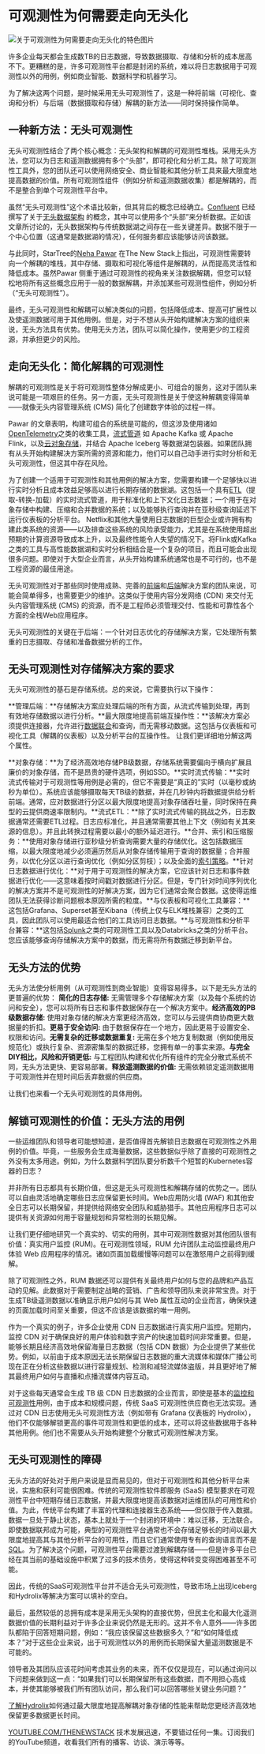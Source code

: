# 可观测性为何需要走向无头化

![关于可观测性为何需要走向无头化的特色图片](https://cdn.thenewstack.io/media/2025/02/a6b445ba-headless-observability-1024x576.jpg)

许多企业每天都会生成数TB的日志数据，导致数据摄取、存储和分析的成本居高不下。更糟糕的是，许多可观测性平台都是封闭的系统，难以将日志数据用于可观测性以外的用例，例如商业智能、数据科学和机器学习。

为了解决这两个问题，是时候采用无头可观测性了，这是一种将前端（可视化、查询和分析）与后端（数据摄取和存储）解耦的新方法——同时保持操作简单。


## 一种新方法：无头可观测性

无头可观测性结合了两个核心概念：无头架构和解耦的可观测性堆栈。采用无头方法，您可以为日志和遥测数据拥有多个“头部”，即可视化和分析工具。除了可观测性工具外，您的团队还可以使用网络安全、商业智能和其他分析工具来最大限度地提高数据的价值。所有可观测性组件（例如分析和遥测数据收集）都是解耦的，而不是整合到单个可观测性平台中。

虽然“无头可观测性”这个术语比较新，但其背后的概念已经确立。[Confluent](https://www.confluent.io/?utm_content=inline+mention) 已经撰写了关于[无头数据架构](https://www.confluent.io/blog/shift-left-headless-data-architecture-part-1/) 的概念，其中可以使用多个“头部”来分析数据。正如该文章所讨论的，无头数据架构与传统数据湖之间存在一些关键差异。数据不限于一个中心位置（这通常是数据湖的情况），任何服务都应该能够访问该数据。

与此同时，StarTree的[Neha Pawar](https://thenewstack.io/reimagining-observability-the-case-for-a-disaggregated-stack/) 在The New Stack上指出，可观测性需要转向一个解耦的堆栈，其中存储、摄取和可视化等组件是解耦的，从而提高灵活性和降低成本。虽然Pawar 侧重于通过可观测性的视角来关注数据解耦，但您可以轻松地将所有这些概念应用于一般的数据解耦，并添加某些可观测性组件，例如分析（“无头可观测性”）。

最终，无头可观测性和解耦可以解决类似的问题，包括降低成本、提高可扩展性以及使遥测数据可用于其他用例。但是，对于不想从头开始构建解决方案的组织来说，无头方法具有优势。使用无头方法，团队可以简化操作，使用更少的工程资源，并承担更少的风险。


## 走向无头化：简化解耦的可观测性

解耦的可观测性是关于将可观测性整体分解成更小、可组合的服务，这对于团队来说可能是一项艰巨的任务。另一方面，无头可观测性是关于使这种解耦变得简单——就像无头内容管理系统 (CMS) 简化了创建数字体验的过程一样。

Pawar 的文章表明，构建可组合的系统是可能的，但这涉及使用诸如[OpenTelemetry](https://thenewstack.io/opentelemetry-whats-new-with-the-second-biggest-cncf-project/)之类的收集工具，[流式管道](https://thenewstack.io/introduction-to-data-streaming) 如 Apache Kafka 或 Apache Flink，以及[云对象存储](https://thenewstack.io/object-storage-is-key-to-taming-cloud-costs/)，并结合 Apache Iceberg 等数据湖包装器。如果团队拥有从头开始构建解决方案所需的资源和能力，他们可以自己动手进行实时分析和无头可观测性，但这其中存在风险。

为了创建一个适用于可观测性和其他用例的解决方案，您需要构建一个足够快以进行实时分析且成本效益足够高以进行长期存储的数据湖。这包括一个具有[ETL](https://hydrolix.io/blog/etl-vs-elt/#h-what-is-etl)（提取-转换-加载）的实时流式管道，用于标准化和上下文化日志数据；一个用于在对象存储中构建、压缩和合并数据的系统；以及能够执行查询并在亚秒级查询延迟下运行仪表板的分析平台。
Netflix和其他大量使用日志数据的巨型企业或许拥有构建此类系统的资源——以及排查这些系统的风险承受能力，尤其是在系统使用超出预期的计算资源导致成本上升，以及最终性能令人失望的情况下。将Flink或Kafka之类的工具与高性能数据湖和实时分析相结合是一个复杂的项目，而且可能会出现很多问题。即使对于大型企业而言，从头开始构建系统通常也是不可行的，也不是工程资源的最佳用途。

无头可观测性对于那些同时使用成熟、完善的[前端](https://thenewstack.io/frontend-development/)和[后端](https://thenewstack.io/backend-development/)解决方案的团队来说，可能会简单得多，也需要更少的维护。这类似于使用内容分发网络 (CDN) 来交付无头内容管理系统 (CMS) 的资源，而不是工程师必须管理交付、性能和可靠性各个方面的全栈Web应用程序。

无头可观测性的关键在于后端：一个针对日志优化的存储解决方案，它处理所有繁重的日志摄取、存储和准备数据分析的工作。

## 无头可观测性对存储解决方案的要求
无头可观测性的基石是存储系统。总的来说，它需要执行以下操作：

**管理后端：**存储解决方案应处理后端的所有方面，从流式传输到处理，再到有效地存储数据以进行分析。**最大限度地提高前端互操作性：**该解决方案必须提供连接器，允许进行[数据联合](https://thenewstack.io/observability-isnt-enough-its-time-to-federate-log-data/)和查询，而无需移动数据。这包括与仪表板和可视化工具（解耦的仪表板）以及分析平台的互操作性。
让我们更详细地分解这两个属性。

**对象存储：**为了经济高效地存储PB级数据，存储系统需要偏向于横向扩展且廉价的对象存储，而不是昂贵的硬件选项，例如SSD。**实时流式传输：**实时流式传输对于可观测性等用例是必需的，但它不需要是“真正的”实时（以毫秒或纳秒为单位）。系统应该能够摄取每天TB级的数据，并在几秒钟内将数据提供给分析前端。通常，应对数据进行分区以最大限度地提高对象存储吞吐量，同时保持在典型的云提供商速率限制内。**流式ETL：**除了实时流式传输的挑战之外，日志数据通常还需要ETL过程。日志应标准化，并且通常需要其他上下文（例如有关其来源的信息）。并且此转换过程需要以最小的额外延迟进行。**合并、索引和压缩服务：**使用对象存储进行亚秒级分析查询需要大量的存储优化。这包括数据压缩，以最大限度地减少必须遍历然后从对象存储传输用于查询的数据量；合并服务，以优化分区以进行查询优化（例如分区剪枝）；以及全面的[索引策略](https://hydrolix.io/blog/indexing-all-columns/)。**针对日志数据进行优化：**对于用于可观测性的解决方案，它应该针对日志和事件数据进行优化——这意味着按时间戳对数据进行分区。但是，专门针对时间序列优化的解决方案并不是可观测性的好解决方案，因为它们通常会聚合数据。这使得运维团队无法获得诊断问题根本原因所需的粒度。**与仪表板和可视化工具兼容：**这包括Grafana、Superset甚至Kibana（传统上仅与ELK堆栈兼容）之类的工具，因此团队可以使用最适合他们的工具访问日志数据。**与可观测性和分析平台兼容：**这包括[Splunk](https://www.splunk.com/en_us/products/observability.html?utm_content=inline+mention)之类的可观测性工具以及Databricks之类的分析平台。您应该能够查询存储解决方案中的数据，而无需将所有数据迁移到新平台。

## 无头方法的优势
无头方法使分析用例（从可观测性到商业智能）变得容易得多。以下是无头方法的更普遍的优势：
**简化的日志存储:** 无需管理多个存储解决方案（以及每个系统的访问和安全），您可以将所有日志和事件数据保存在一个解决方案中。**经济高效的PB级数据存储:** 使用对象存储的解决方案更经济高效，您可以与云提供商协商更大数据量的折扣。**更易于安全访问:** 由于数据保存在一个地方，因此更易于设置安全、权限和访问。**无需复杂的迁移或数据重复:** 无需在多个地方复制数据（例如使用反规范化）或执行复杂、资源密集型的数据迁移，您拥有单一的事实来源。**与完全DIY相比，风险和开销更低:** 与工程团队构建和优化所有组件的完全分散式系统不同，无头方法更快、更容易部署。**释放遥测数据的价值:** 无需依赖锁定遥测数据用于可观测性并在短时间后丢弃数据的供应商。

让我们也来看一个无头可观测性的具体用例。

## 解锁可观测性的价值：无头方法的用例
一些运维团队和领导者可能想知道，是否值得首先解锁日志数据在可观测性之外用例的价值。毕竟，一些服务会生成海量数据，这些数据似乎除了直接的可观测性之外没有太多用途。例如，为什么数据科学团队要分析数千个短暂的Kubernetes容器的日志？

并非所有日志都具有长期价值，但这是无头可观测性和解耦存储的优势之一。团队可以自由灵活地确定哪些日志应保留更长时间。Web应用防火墙 (WAF) 和其他安全日志可以长期保留，并提供给网络安全团队和威胁猎手。其他应用程序日志可以提供有关资源如何用于容量规划和异常检测的长期见解。

让我们更仔细地研究一个真实的、切实的用例，其中可观测性数据对其他团队很有价值：真实用户监控 (RUM)。在可观测性领域，RUM 允许团队主动监控最终用户体验 Web 应用程序的情况。诸如页面加载缓慢等问题可以在激怒用户之前得到缓解。

除了可观测性之外，RUM 数据还可以提供有关最终用户如何与您的品牌和产品互动的见解。此数据对于需要制定战略的营销、广告和领导团队来说非常宝贵。对于生成TB级遥测数据以准确显示用户如何与其 Web 属性互动的企业而言，确保快速的页面加载时间至关重要，但这不应该是该数据的唯一用例。

作为一个真实的例子，许多企业使用 CDN 日志数据进行真实用户监控。短期内，监控 CDN 对于确保良好的用户体验和数字资产的快速加载时间非常重要。但是，能够长期且经济高效地保留海量日志数据（包括 CDN 数据）为企业提供了某些优势。例如，以前由于成本原因无法长期保留日志数据的重大流媒体和媒体广播公司现在正在分析这些数据以进行容量规划、检测和减轻流媒体盗版，并且更好地了解其最终用户如何与直播和点播流媒体内容互动。

对于这些每天通常会生成 TB 级 CDN 日志数据的企业而言，即使是基本的[监控和可观测性](https://thenewstack.io/monitoring-vs-observability-whats-the-difference/)用例，由于成本和规模问题，传统 SaaS 可观测性供应商也无法实现。通过对 CDN 日志使用无头可观测性方法（例如带有 Grafana 仪表板的 Hydrolix），他们不仅能够解锁更高的事件可观测性和更低的成本，还可以将这些数据用于各种其他用例。他们也不需要从头开始构建整个分散式可观测性解决方案。

## 无头可观测性的障碍
无头方法的好处对于用户来说是显而易见的，但对于可观测性和其他分析平台来说，实施和获利可能很困难。传统的可观测性软件即服务 (SaaS) 模型要求在可观测性平台中短期存储日志数据，并最大限度地提高该数据对运维团队的可用性和价值。为此，传统平台构建了丰富的代理和连接器生态系统——但仅限于传入数据。数据一旦处于静止状态，基本上就处于一个封闭的环境中：难以迁移，无法联合。
即使数据联邦成为可能，典型的可观测性平台通常也不会存储足够长的时间以最大限度地提高其与其他分析平台的可用性，而且它们通常使用专有的查询语言而不是[SQL](https://roadmap.sh/sql)。为了解决这个问题，可观测性平台需要过渡到解耦存储——但是许多平台已经在其当前的基础设施中积累了过多的技术债务，使得这种转变变得困难甚至不可能。

因此，传统的SaaS可观测性平台并不适合无头可观测性，导致市场上出现Iceberg和Hydrolix等解决方案可以填补的空白。

最后，虽然较低的总拥有成本是采用无头架构的直接优势，但民主化和最大化遥测数据价值的长期利益对于许多企业来说仍然是无形的。这并不令人意外——许多团队都陷于回答短期问题，例如：“我应该保留这些数据多久？”和“如何降低成本？”对于这些企业来说，出于可观测性以外的用例而长期保留大量遥测数据是不可能的。

领导者及其团队应该花时间考虑其业务的未来，而不仅仅是现在，可以通过询问以下问题来做到这一点：“如果我们可以长期保留所有这些数据，而不用担心高成本，并使其能够被我们所有团队访问，那么我们可以回答哪些关键业务问题？”

[了解Hydrolix](https://hydrolix.io/hydrolix-enterprise/)如何通过最大限度地提高解耦对象存储的性能来帮助您更经济高效地保留更多数据更长时间。

[YOUTUBE.COM/THENEWSTACK](https://youtube.com/thenewstack?sub_confirmation=1) 技术发展迅速，不要错过任何一集。订阅我们的YouTube频道，收看我们所有的播客、访谈、演示等等。